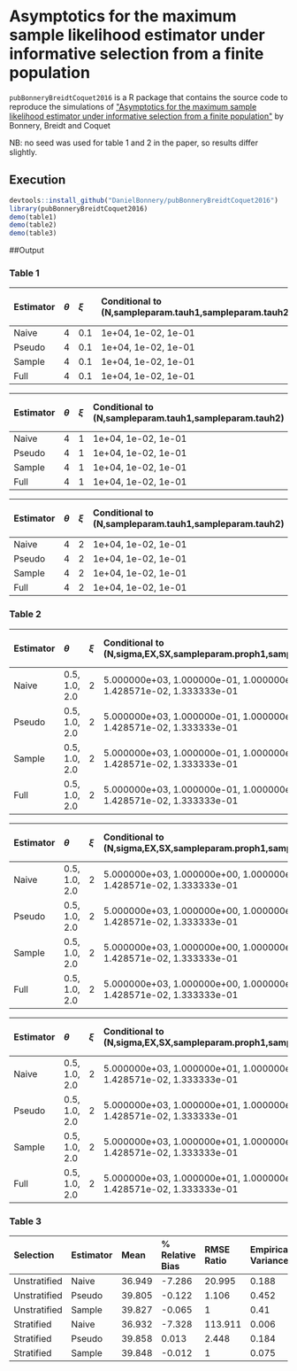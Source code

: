 # Asymptotics for the maximum sample likelihood estimator under informative selection from a finite population

`pubBonneryBreidtCoquet2016` is a R package that contains the source code to reproduce the simulations of ["Asymptotics for the maximum sample likelihood estimator under informative selection from a finite population"](http://www.e-publications.org/ims/submission/BEJ/user/submissionFile/23537?confirm=3b2ff5b3) by Bonnery, Breidt and Coquet

NB: no seed was used for table 1 and 2 in the paper, so results differ slightly.

## Execution

```r
devtools::install_github("DanielBonnery/pubBonneryBreidtCoquet2016")
library(pubBonneryBreidtCoquet2016)
demo(table1)
demo(table2)
demo(table3)
```

##Output



                                                                                                
### Table 1


|Estimator |$\theta$ |$\xi$ |Conditional to (N,sampleparam.tauh1,sampleparam.tauh2) |Mean |% Relative Bias |RMSE Ratio |Empirical Variance |Asymptotic Variance |
|:---------|:--------|:-----|:------------------------------------------------------|:----|:---------------|:----------|:------------------|:-------------------|
|Naive     |4        |0.1   |1e+04, 1e-02, 1e-01                                    |4.1  |2.39            |1.35043    |0.0181758          |NA                  |
|Pseudo    |4        |0.1   |1e+04, 1e-02, 1e-01                                    |4.01 |0.311           |1.53996    |0.0309899          |NA                  |
|Sample    |4        |0.1   |1e+04, 1e-02, 1e-01                                    |4.01 |0.143           |1          |0.0201916          |0.0200028           |
|Full      |4        |0.1   |1e+04, 1e-02, 1e-01                                    |NaN  |NaN             |NA         |NA                 |NA                  |



|Estimator |$\theta$ |$\xi$ |Conditional to (N,sampleparam.tauh1,sampleparam.tauh2) |Mean |% Relative Bias |RMSE Ratio |Empirical Variance |Asymptotic Variance |
|:---------|:--------|:-----|:------------------------------------------------------|:----|:---------------|:----------|:------------------|:-------------------|
|Naive     |4        |1     |1e+04, 1e-02, 1e-01                                    |4.86 |21.5            |15.3729    |0.031139           |NA                  |
|Pseudo    |4        |1     |1e+04, 1e-02, 1e-01                                    |4.05 |1.19            |2.13148    |0.104135           |NA                  |
|Sample    |4        |1     |1e+04, 1e-02, 1e-01                                    |4.02 |0.416           |1          |0.0496496          |0.0509886           |
|Full      |4        |1     |1e+04, 1e-02, 1e-01                                    |NaN  |NaN             |NA         |NA                 |NA                  |



|Estimator |$\theta$ |$\xi$ |Conditional to (N,sampleparam.tauh1,sampleparam.tauh2) |Mean |% Relative Bias |RMSE Ratio |Empirical Variance |Asymptotic Variance |
|:---------|:--------|:-----|:------------------------------------------------------|:----|:---------------|:----------|:------------------|:-------------------|
|Naive     |4        |2     |1e+04, 1e-02, 1e-01                                    |5.59 |39.7            |33.8249    |0.0567029          |NA                  |
|Pseudo    |4        |2     |1e+04, 1e-02, 1e-01                                    |4.06 |1.4             |1.87451    |0.139452           |NA                  |
|Sample    |4        |2     |1e+04, 1e-02, 1e-01                                    |4.02 |0.419           |1          |0.0757842          |0.0771277           |
|Full      |4        |2     |1e+04, 1e-02, 1e-01                                    |NaN  |NaN             |NA         |NA                 |NA                  |

### Table 2


|Estimator |$\theta$      |$\xi$ |Conditional to (N,sigma,EX,SX,sampleparam.proph1,sampleparam.proph2,sampleparam.tauh1,sampleparam.tauh2)       |Mean                |% Relative Bias      |RMSE Ratio                      |Empirical Variance                 |Asymptotic Variance                |
|:---------|:-------------|:-----|:--------------------------------------------------------------------------------------------------------------|:-------------------|:--------------------|:-------------------------------|:----------------------------------|:----------------------------------|
|Naive     |0.5, 1.0, 2.0 |2     |5.000000e+03, 1.000000e-01, 1.000000e+00, 1.000000e+00, 7.000000e-01, 3.000000e-01, 1.428571e-02, 1.333333e-01 |2.270, 0.788, 1.770 |354.0, -21.2, -11.4  |1.000000, 1.000000, 0.949222    |0.03503440, 0.01488560, 0.00829343 |NA                                 |
|Pseudo    |0.5, 1.0, 2.0 |2     |5.000000e+03, 1.000000e-01, 1.000000e+00, 1.000000e+00, 7.000000e-01, 3.000000e-01, 1.428571e-02, 1.333333e-01 |0.506, 1.010, 1.980 |1.110, 0.764, -1.150 |0.0218302, 0.5959420, 0.2771730 |0.0692524, 0.0355714, 0.0170555    |NA                                 |
|Sample    |0.5, 1.0, 2.0 |2     |5.000000e+03, 1.000000e-01, 1.000000e+00, 1.000000e+00, 7.000000e-01, 3.000000e-01, 1.428571e-02, 1.333333e-01 |2.270, 0.788, 1.770 |354.0, -21.2, -11.7  |1, 1, 1                         |0.03503430, 0.01488560, 0.00822708 |0.03207760, 0.01771640, 0.00892672 |
|Full      |0.5, 1.0, 2.0 |2     |5.000000e+03, 1.000000e-01, 1.000000e+00, 1.000000e+00, 7.000000e-01, 3.000000e-01, 1.428571e-02, 1.333333e-01 |NaN, NaN, NaN       |NaN, NaN, NaN        |NA, NA, NA                      |NA, NA, NA                         |NA                                 |



|Estimator |$\theta$      |$\xi$ |Conditional to (N,sigma,EX,SX,sampleparam.proph1,sampleparam.proph2,sampleparam.tauh1,sampleparam.tauh2)       |Mean                |% Relative Bias          |RMSE Ratio                      |Empirical Variance                 |Asymptotic Variance             |
|:---------|:-------------|:-----|:--------------------------------------------------------------------------------------------------------------|:-------------------|:------------------------|:-------------------------------|:----------------------------------|:-------------------------------|
|Naive     |0.5, 1.0, 2.0 |2     |5.000000e+03, 1.000000e+00, 1.000000e+00, 1.000000e+00, 7.000000e-01, 3.000000e-01, 1.428571e-02, 1.333333e-01 |2.22, 0.80, 1.78    |344.0, -20.0, -10.8      |1.000000, 1.000000, 0.946413    |0.03629040, 0.01526960, 0.00786459 |NA                              |
|Pseudo    |0.5, 1.0, 2.0 |2     |5.000000e+03, 1.000000e+00, 1.000000e+00, 1.000000e+00, 7.000000e-01, 3.000000e-01, 1.428571e-02, 1.333333e-01 |0.509, 1.000, 1.980 |1.7900, -0.0283, -1.0800 |0.0241624, 0.6473600, 0.2935950 |0.0722261, 0.0359059, 0.0163376    |NA                              |
|Sample    |0.5, 1.0, 2.0 |2     |5.000000e+03, 1.000000e+00, 1.000000e+00, 1.000000e+00, 7.000000e-01, 3.000000e-01, 1.428571e-02, 1.333333e-01 |2.22, 0.80, 1.78    |344.0, -20.0, -11.1      |1, 1, 1                         |0.03629030, 0.01526950, 0.00780168 |0.0421493, 0.0177310, 0.0113943 |
|Full      |0.5, 1.0, 2.0 |2     |5.000000e+03, 1.000000e+00, 1.000000e+00, 1.000000e+00, 7.000000e-01, 3.000000e-01, 1.428571e-02, 1.333333e-01 |NaN, NaN, NaN       |NaN, NaN, NaN            |NA, NA, NA                      |NA, NA, NA                         |NA                              |



|Estimator |$\theta$      |$\xi$ |Conditional to (N,sigma,EX,SX,sampleparam.proph1,sampleparam.proph2,sampleparam.tauh1,sampleparam.tauh2)       |Mean                |% Relative Bias      |RMSE Ratio                   |Empirical Variance                 |Asymptotic Variance                |
|:---------|:-------------|:-----|:--------------------------------------------------------------------------------------------------------------|:-------------------|:--------------------|:----------------------------|:----------------------------------|:----------------------------------|
|Naive     |0.5, 1.0, 2.0 |2     |5.000000e+03, 1.000000e+01, 1.000000e+00, 1.000000e+00, 7.000000e-01, 3.000000e-01, 1.428571e-02, 1.333333e-01 |1.140, 0.967, 1.960 |129.00, -3.28, -1.84 |0.999998, 1.000000, 0.939560 |0.03690170, 0.01580060, 0.00764552 |NA                                 |
|Pseudo    |0.5, 1.0, 2.0 |2     |5.000000e+03, 1.000000e+01, 1.000000e+00, 1.000000e+00, 7.000000e-01, 3.000000e-01, 1.428571e-02, 1.333333e-01 |0.506, 0.998, 1.970 |1.24, -0.23, -1.32   |0.192368, 2.369780, 2.048620 |0.0866027, 0.0399814, 0.0189159    |NA                                 |
|Sample    |0.5, 1.0, 2.0 |2     |5.000000e+03, 1.000000e+01, 1.000000e+00, 1.000000e+00, 7.000000e-01, 3.000000e-01, 1.428571e-02, 1.333333e-01 |1.140, 0.967, 1.960 |129.00, -3.28, -2.23 |1, 1, 1                      |0.03690150, 0.01580050, 0.00758437 |0.05181540, 0.01628270, 0.00887132 |
|Full      |0.5, 1.0, 2.0 |2     |5.000000e+03, 1.000000e+01, 1.000000e+00, 1.000000e+00, 7.000000e-01, 3.000000e-01, 1.428571e-02, 1.333333e-01 |NaN, NaN, NaN       |NaN, NaN, NaN        |NA, NA, NA                   |NA, NA, NA                         |NA                                 |


### Table 3


|Selection    |Estimator |Mean   |% Relative Bias |RMSE Ratio |Empirical Variance |Average Estimated Variance |Variance Ratio |
|:------------|:---------|:------|:---------------|:----------|:------------------|:--------------------------|:--------------|
|Unstratified |Naive     |36.949 |-7.286          |20.995     |0.188              |0.186                      |0.989          |
|Unstratified |Pseudo    |39.805 |-0.122          |1.106      |0.452              |0.419                      |0.926          |
|Unstratified |Sample    |39.827 |-0.065          |1          |0.41               |0.388                      |0.945          |
|Stratified   |Naive     |36.932 |-7.328          |113.911    |0.006              |0.188                      |30.271         |
|Stratified   |Pseudo    |39.858 |0.013           |2.448      |0.184              |0.169                      |0.923          |
|Stratified   |Sample    |39.848 |-0.012          |1          |0.075              |0.066                      |0.886          |
